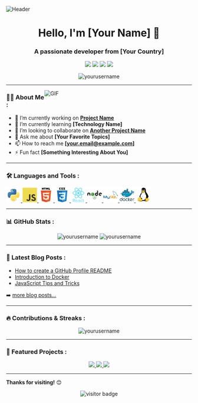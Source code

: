 ![Header](https://yourimageurl.com/banner.png)

<h1 align="center">Hello, I'm [Your Name] 👋</h1>
<h3 align="center">A passionate developer from [Your Country]</h3>

<p align="center">
  <a href="https://yourwebsite.com"><img src="https://img.shields.io/badge/-Website-FF4088?style=flat&logo=Google-Chrome&logoColor=white"></a>
  <a href="https://www.linkedin.com/in/yourprofile"><img src="https://img.shields.io/badge/-LinkedIn-0077B5?style=flat&logo=LinkedIn&logoColor=white"></a>
  <a href="https://twitter.com/yourprofile"><img src="https://img.shields.io/badge/-Twitter-1DA1F2?style=flat&logo=Twitter&logoColor=white"></a>
  <a href="https://yourblog.com"><img src="https://img.shields.io/badge/-Blog-FFA500?style=flat&logo=Bloglovin&logoColor=white"></a>
</p>

<p align="center"> 
  <img src="https://komarev.com/ghpvc/?username=yourusername&label=Profile%20views&color=0e75b6&style=flat" alt="yourusername" /> 
</p>

---

<img align="right" alt="GIF" src="https://yourgifurl.com/developer.gif" width="400"/>

### 👨‍💻 About Me :

- 🔭 I’m currently working on **[Project Name](https://github.com/yourusername/projectname)**
- 🌱 I’m currently learning **[Technology Name]**
- 👯 I’m looking to collaborate on **[Another Project Name](https://github.com/yourusername/anotherproject)**
- 💬 Ask me about **[Your Favorite Topics]**
- 📫 How to reach me **[your.email@example.com]**
- ⚡ Fun fact **[Something Interesting About You]**

---

### 🛠️ Languages and Tools :

<p align="left"> 
  <a href="https://www.python.org" target="_blank"> <img src="https://raw.githubusercontent.com/devicons/devicon/master/icons/python/python-original.svg" alt="python" width="40" height="40"/> </a> 
  <a href="https://developer.mozilla.org/en-US/docs/Web/JavaScript" target="_blank"> <img src="https://raw.githubusercontent.com/devicons/devicon/master/icons/javascript/javascript-original.svg" alt="javascript" width="40" height="40"/> </a> 
  <a href="https://www.w3.org/html/" target="_blank"> <img src="https://raw.githubusercontent.com/devicons/devicon/master/icons/html5/html5-original-wordmark.svg" alt="html5" width="40" height="40"/> </a> 
  <a href="https://www.w3schools.com/css/" target="_blank"> <img src="https://raw.githubusercontent.com/devicons/devicon/master/icons/css3/css3-original-wordmark.svg" alt="css3" width="40" height="40"/> </a> 
  <a href="https://reactjs.org/" target="_blank"> <img src="https://raw.githubusercontent.com/devicons/devicon/master/icons/react/react-original-wordmark.svg" alt="react" width="40" height="40"/> </a> 
  <a href="https://nodejs.org" target="_blank"> <img src="https://raw.githubusercontent.com/devicons/devicon/master/icons/nodejs/nodejs-original-wordmark.svg" alt="nodejs" width="40" height="40"/> </a> 
  <a href="https://www.mysql.com/" target="_blank"> <img src="https://raw.githubusercontent.com/devicons/devicon/master/icons/mysql/mysql-original-wordmark.svg" alt="mysql" width="40" height="40"/> </a> 
  <a href="https://www.docker.com/" target="_blank"> <img src="https://raw.githubusercontent.com/devicons/devicon/master/icons/docker/docker-original-wordmark.svg" alt="docker" width="40" height="40"/> </a> 
  <a href="https://www.linux.org/" target="_blank"> <img src="https://raw.githubusercontent.com/devicons/devicon/master/icons/linux/linux-original.svg" alt="linux" width="40" height="40"/> </a> 
</p>

---

### 📊 GitHub Stats :

<p align="center">
  <img src="https://github-readme-stats.vercel.app/api?username=yourusername&show_icons=true&theme=radical" alt="yourusername" />
  <img src="https://github-readme-stats.vercel.app/api/top-langs/?username=yourusername&layout=compact&theme=radical" alt="yourusername" />
</p>

---

### 📕 Latest Blog Posts :

<!-- BLOG-POST-LIST:START -->
- [How to create a GitHub Profile README](https://yourblog.com/how-to-create-a-github-profile-readme)
- [Introduction to Docker](https://yourblog.com/introduction-to-docker)
- [JavaScript Tips and Tricks](https://yourblog.com/javascript-tips-and-tricks)
<!-- BLOG-POST-LIST:END -->

➡️ [more blog posts...](https://yourblog.com)

---

### 🔥 Contributions & Streaks :

<p align="center">
  <img src="https://github-readme-streak-stats.herokuapp.com/?user=yourusername&theme=radical" alt="yourusername" />
</p>

---

### 🎨 Featured Projects :

<p align="center">
  <a href="https://github.com/yourusername/project1">
    <img src="https://github-readme-stats.vercel.app/api/pin/?username=yourusername&repo=project1&theme=radical" />
  </a>
  <a href="https://github.com/yourusername/project2">
    <img src="https://github-readme-stats.vercel.app/api/pin/?username=yourusername&repo=project2&theme=radical" />
  </a>
  <a href="https://github.com/yourusername/project3">
    <img src="https://github-readme-stats.vercel.app/api/pin/?username=yourusername&repo=project3&theme=radical" />
  </a>
</p>

---

**Thanks for visiting!** 😊

<p align="center">
  <img src="https://visitor-badge.laobi.icu/badge?page_id=yourusername.yourusername" alt="visitor badge"/>
</p>
